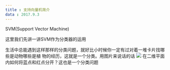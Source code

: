 ```yaml
---
title : 支持向量机简介
data : 2017.9.3
---
```

SVM(Support Vector Machine)

这里我们先讲一讲SVM作为分类器的运用

生活中总能遇到这样那样的分类问题，就好比小时候你一定有过对着一堆卡片找哪些是动物哪些是植
物的经历，这就是一个分类。用图片来说话的话
![](http://blog.pluskid.org/wp-content/uploads/2010/09/Hyper-Plane.png)
在二维平面内如何将蓝点和红点分开？这也是一个分类问题
